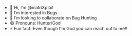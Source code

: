 - 👋 Hi, I’m @matriXploit
- 👀 I’m interested in Bugs
- 💞️ I’m looking to collaborate on Bug Hunting
- 😄 Pronouns: Hunter/God
- ⚡ Fun fact: Even though I'm God you can reach out to me!! 

<!---
matriXploit/matriXploit is a ✨ special ✨ repository because its `README.md` (this file) appears on your GitHub profile.
You can click the Preview link to take a look at your changes.
--->
